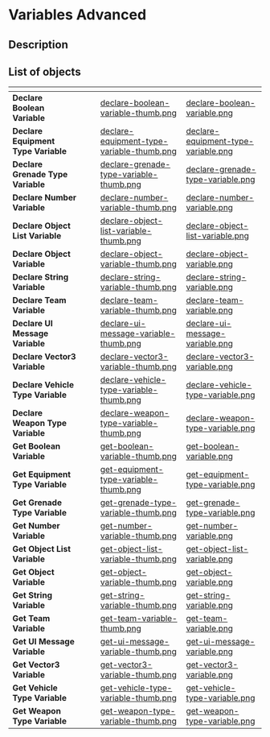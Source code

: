 # Variables Advanced

## Description

## List of objects

<table data-view="cards">
<thead>
	<tr>
		<th></th>
		<th></th>
		<th></th>
		<th data-hidden data-card-cover data-type="files"></th>
		<th data-hidden data-card-target data-type="content-ref"></th>
	</tr>
</thead>
<tbody>
	<tr>
		<td><strong>Declare Boolean Variable</strong></td>
		<td></td>
		<td></td>
		<td><a href="../../.gitbook\assets\images\scripting\variables-advanced\declare-boolean-variable-thumb.png">declare-boolean-variable-thumb.png</a></td>
		<td><a href="../../.gitbook\assets\images\scripting\variables-advanced\declare-boolean-variable.png">declare-boolean-variable.png</a></td>
	</tr>
	<tr>
		<td><strong>Declare Equipment Type Variable</strong></td>
		<td></td>
		<td></td>
		<td><a href="../../.gitbook\assets\images\scripting\variables-advanced\declare-equipment-type-variable-thumb.png">declare-equipment-type-variable-thumb.png</a></td>
		<td><a href="../../.gitbook\assets\images\scripting\variables-advanced\declare-equipment-type-variable.png">declare-equipment-type-variable.png</a></td>
	</tr>
	<tr>
		<td><strong>Declare Grenade Type Variable</strong></td>
		<td></td>
		<td></td>
		<td><a href="../../.gitbook\assets\images\scripting\variables-advanced\declare-grenade-type-variable-thumb.png">declare-grenade-type-variable-thumb.png</a></td>
		<td><a href="../../.gitbook\assets\images\scripting\variables-advanced\declare-grenade-type-variable.png">declare-grenade-type-variable.png</a></td>
	</tr>
	<tr>
		<td><strong>Declare Number Variable</strong></td>
		<td></td>
		<td></td>
		<td><a href="../../.gitbook\assets\images\scripting\variables-advanced\declare-number-variable-thumb.png">declare-number-variable-thumb.png</a></td>
		<td><a href="../../.gitbook\assets\images\scripting\variables-advanced\declare-number-variable.png">declare-number-variable.png</a></td>
	</tr>
	<tr>
		<td><strong>Declare Object List Variable</strong></td>
		<td></td>
		<td></td>
		<td><a href="../../.gitbook\assets\images\scripting\variables-advanced\declare-object-list-variable-thumb.png">declare-object-list-variable-thumb.png</a></td>
		<td><a href="../../.gitbook\assets\images\scripting\variables-advanced\declare-object-list-variable.png">declare-object-list-variable.png</a></td>
	</tr>
	<tr>
		<td><strong>Declare Object Variable</strong></td>
		<td></td>
		<td></td>
		<td><a href="../../.gitbook\assets\images\scripting\variables-advanced\declare-object-variable-thumb.png">declare-object-variable-thumb.png</a></td>
		<td><a href="../../.gitbook\assets\images\scripting\variables-advanced\declare-object-variable.png">declare-object-variable.png</a></td>
	</tr>
	<tr>
		<td><strong>Declare String Variable</strong></td>
		<td></td>
		<td></td>
		<td><a href="../../.gitbook\assets\images\scripting\variables-advanced\declare-string-variable-thumb.png">declare-string-variable-thumb.png</a></td>
		<td><a href="../../.gitbook\assets\images\scripting\variables-advanced\declare-string-variable.png">declare-string-variable.png</a></td>
	</tr>
	<tr>
		<td><strong>Declare Team Variable</strong></td>
		<td></td>
		<td></td>
		<td><a href="../../.gitbook\assets\images\scripting\variables-advanced\declare-team-variable-thumb.png">declare-team-variable-thumb.png</a></td>
		<td><a href="../../.gitbook\assets\images\scripting\variables-advanced\declare-team-variable.png">declare-team-variable.png</a></td>
	</tr>
	<tr>
		<td><strong>Declare UI Message Variable</strong></td>
		<td></td>
		<td></td>
		<td><a href="../../.gitbook\assets\images\scripting\variables-advanced\declare-ui-message-variable-thumb.png">declare-ui-message-variable-thumb.png</a></td>
		<td><a href="../../.gitbook\assets\images\scripting\variables-advanced\declare-ui-message-variable.png">declare-ui-message-variable.png</a></td>
	</tr>
	<tr>
		<td><strong>Declare Vector3 Variable</strong></td>
		<td></td>
		<td></td>
		<td><a href="../../.gitbook\assets\images\scripting\variables-advanced\declare-vector3-variable-thumb.png">declare-vector3-variable-thumb.png</a></td>
		<td><a href="../../.gitbook\assets\images\scripting\variables-advanced\declare-vector3-variable.png">declare-vector3-variable.png</a></td>
	</tr>
	<tr>
		<td><strong>Declare Vehicle Type Variable</strong></td>
		<td></td>
		<td></td>
		<td><a href="../../.gitbook\assets\images\scripting\variables-advanced\declare-vehicle-type-variable-thumb.png">declare-vehicle-type-variable-thumb.png</a></td>
		<td><a href="../../.gitbook\assets\images\scripting\variables-advanced\declare-vehicle-type-variable.png">declare-vehicle-type-variable.png</a></td>
	</tr>
	<tr>
		<td><strong>Declare Weapon Type Variable</strong></td>
		<td></td>
		<td></td>
		<td><a href="../../.gitbook\assets\images\scripting\variables-advanced\declare-weapon-type-variable-thumb.png">declare-weapon-type-variable-thumb.png</a></td>
		<td><a href="../../.gitbook\assets\images\scripting\variables-advanced\declare-weapon-type-variable.png">declare-weapon-type-variable.png</a></td>
	</tr>
	<tr>
		<td><strong>Get Boolean Variable</strong></td>
		<td></td>
		<td></td>
		<td><a href="../../.gitbook\assets\images\scripting\variables-advanced\get-boolean-variable-thumb.png">get-boolean-variable-thumb.png</a></td>
		<td><a href="../../.gitbook\assets\images\scripting\variables-advanced\get-boolean-variable.png">get-boolean-variable.png</a></td>
	</tr>
	<tr>
		<td><strong>Get Equipment Type Variable</strong></td>
		<td></td>
		<td></td>
		<td><a href="../../.gitbook\assets\images\scripting\variables-advanced\get-equipment-type-variable-thumb.png">get-equipment-type-variable-thumb.png</a></td>
		<td><a href="../../.gitbook\assets\images\scripting\variables-advanced\get-equipment-type-variable.png">get-equipment-type-variable.png</a></td>
	</tr>
	<tr>
		<td><strong>Get Grenade Type Variable</strong></td>
		<td></td>
		<td></td>
		<td><a href="../../.gitbook\assets\images\scripting\variables-advanced\get-grenade-type-variable-thumb.png">get-grenade-type-variable-thumb.png</a></td>
		<td><a href="../../.gitbook\assets\images\scripting\variables-advanced\get-grenade-type-variable.png">get-grenade-type-variable.png</a></td>
	</tr>
	<tr>
		<td><strong>Get Number Variable</strong></td>
		<td></td>
		<td></td>
		<td><a href="../../.gitbook\assets\images\scripting\variables-advanced\get-number-variable-thumb.png">get-number-variable-thumb.png</a></td>
		<td><a href="../../.gitbook\assets\images\scripting\variables-advanced\get-number-variable.png">get-number-variable.png</a></td>
	</tr>
	<tr>
		<td><strong>Get Object List Variable</strong></td>
		<td></td>
		<td></td>
		<td><a href="../../.gitbook\assets\images\scripting\variables-advanced\get-object-list-variable-thumb.png">get-object-list-variable-thumb.png</a></td>
		<td><a href="../../.gitbook\assets\images\scripting\variables-advanced\get-object-list-variable.png">get-object-list-variable.png</a></td>
	</tr>
	<tr>
		<td><strong>Get Object Variable</strong></td>
		<td></td>
		<td></td>
		<td><a href="../../.gitbook\assets\images\scripting\variables-advanced\get-object-variable-thumb.png">get-object-variable-thumb.png</a></td>
		<td><a href="../../.gitbook\assets\images\scripting\variables-advanced\get-object-variable.png">get-object-variable.png</a></td>
	</tr>
	<tr>
		<td><strong>Get String Variable</strong></td>
		<td></td>
		<td></td>
		<td><a href="../../.gitbook\assets\images\scripting\variables-advanced\get-string-variable-thumb.png">get-string-variable-thumb.png</a></td>
		<td><a href="../../.gitbook\assets\images\scripting\variables-advanced\get-string-variable.png">get-string-variable.png</a></td>
	</tr>
	<tr>
		<td><strong>Get Team Variable</strong></td>
		<td></td>
		<td></td>
		<td><a href="../../.gitbook\assets\images\scripting\variables-advanced\get-team-variable-thumb.png">get-team-variable-thumb.png</a></td>
		<td><a href="../../.gitbook\assets\images\scripting\variables-advanced\get-team-variable.png">get-team-variable.png</a></td>
	</tr>
	<tr>
		<td><strong>Get UI Message Variable</strong></td>
		<td></td>
		<td></td>
		<td><a href="../../.gitbook\assets\images\scripting\variables-advanced\get-ui-message-variable-thumb.png">get-ui-message-variable-thumb.png</a></td>
		<td><a href="../../.gitbook\assets\images\scripting\variables-advanced\get-ui-message-variable.png">get-ui-message-variable.png</a></td>
	</tr>
	<tr>
		<td><strong>Get Vector3 Variable</strong></td>
		<td></td>
		<td></td>
		<td><a href="../../.gitbook\assets\images\scripting\variables-advanced\get-vector3-variable-thumb.png">get-vector3-variable-thumb.png</a></td>
		<td><a href="../../.gitbook\assets\images\scripting\variables-advanced\get-vector3-variable.png">get-vector3-variable.png</a></td>
	</tr>
	<tr>
		<td><strong>Get Vehicle Type Variable</strong></td>
		<td></td>
		<td></td>
		<td><a href="../../.gitbook\assets\images\scripting\variables-advanced\get-vehicle-type-variable-thumb.png">get-vehicle-type-variable-thumb.png</a></td>
		<td><a href="../../.gitbook\assets\images\scripting\variables-advanced\get-vehicle-type-variable.png">get-vehicle-type-variable.png</a></td>
	</tr>
	<tr>
		<td><strong>Get Weapon Type Variable</strong></td>
		<td></td>
		<td></td>
		<td><a href="../../.gitbook\assets\images\scripting\variables-advanced\get-weapon-type-variable-thumb.png">get-weapon-type-variable-thumb.png</a></td>
		<td><a href="../../.gitbook\assets\images\scripting\variables-advanced\get-weapon-type-variable.png">get-weapon-type-variable.png</a></td>
	</tr>
</tbody>
